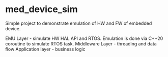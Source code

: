 # med_device_sim
Simple project to demonstrate emulation of HW and FW of embedded device.

EMU Layer - simulate HW HAL API and RTOS. Emulation is done via C++20 coroutine to simulate RTOS task.
Middleware Layer - threading and data flow
Application layer - business logic
